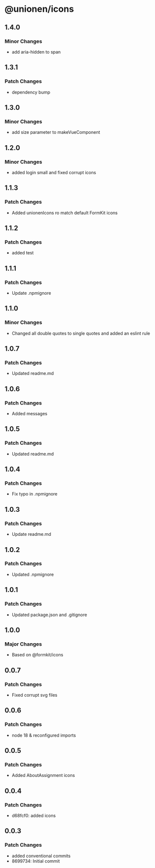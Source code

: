 # @unionen/icons

## 1.4.0

### Minor Changes

- add aria-hidden to span

## 1.3.1

### Patch Changes

- dependency bump

## 1.3.0

### Minor Changes

- add size parameter to makeVueComponent

## 1.2.0

### Minor Changes

- added login small and fixed corrupt icons

## 1.1.3

### Patch Changes

- Added unionenIcons ro match default FormKit icons

## 1.1.2

### Patch Changes

- added test

## 1.1.1

### Patch Changes

- Update .npmignore

## 1.1.0

### Minor Changes

- Changed all double quotes to single quotes and added an eslint rule

## 1.0.7

### Patch Changes

- Updated readme.md

## 1.0.6

### Patch Changes

- Added messages

## 1.0.5

### Patch Changes

- Updated readme.md

## 1.0.4

### Patch Changes

- Fix typo in .npmignore

## 1.0.3

### Patch Changes

- Update readme.md

## 1.0.2

### Patch Changes

- Updated .npmignore

## 1.0.1

### Patch Changes

- Updated package.json and .gitignore

## 1.0.0

### Major Changes

- Based on @formkit/icons

## 0.0.7

### Patch Changes

- Fixed corrupt svg files

## 0.0.6

### Patch Changes

- node 18 & reconfigured imports

## 0.0.5

### Patch Changes

- Added AboutAssignment icons

## 0.0.4

### Patch Changes

- d68fcf0: added icons

## 0.0.3

### Patch Changes

- added conventional commits
- 8699734: Initial commit
